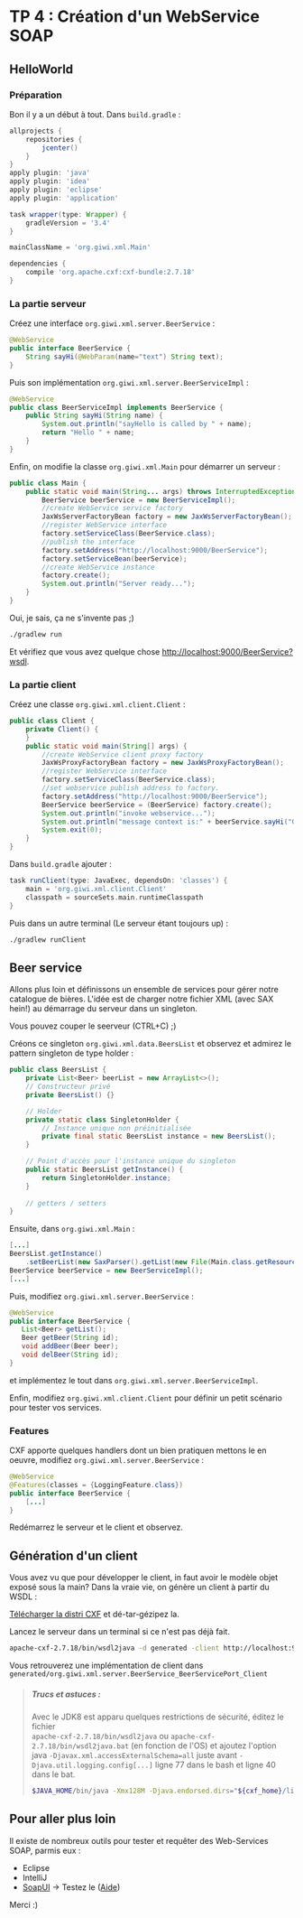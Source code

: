 # TP 4 : Création d'un WebService SOAP

## HelloWorld

### Préparation

Bon il y a un début à tout. Dans `build.gradle` : 

```groovy
allprojects {
    repositories {
        jcenter()
    }
}
apply plugin: 'java'
apply plugin: 'idea'
apply plugin: 'eclipse'
apply plugin: 'application'

task wrapper(type: Wrapper) {
    gradleVersion = '3.4'
}

mainClassName = 'org.giwi.xml.Main'

dependencies {
    compile 'org.apache.cxf:cxf-bundle:2.7.18'
}
```

### La partie serveur

Créez une interface `org.giwi.xml.server.BeerService` :

```java
@WebService
public interface BeerService {
    String sayHi(@WebParam(name="text") String text);
}
```

Puis son implémentation `org.giwi.xml.server.BeerServiceImpl` :

```java
@WebService
public class BeerServiceImpl implements BeerService {
    public String sayHi(String name) {
        System.out.println("sayHello is called by " + name);
        return "Hello " + name;
    }
}
```

Enfin, on modifie la classe `org.giwi.xml.Main` pour démarrer un serveur :

```java
public class Main {
    public static void main(String... args) throws InterruptedException {
        BeerService beerService = new BeerServiceImpl();
        //create WebService service factory
        JaxWsServerFactoryBean factory = new JaxWsServerFactoryBean();
        //register WebService interface
        factory.setServiceClass(BeerService.class);
        //publish the interface
        factory.setAddress("http://localhost:9000/BeerService");
        factory.setServiceBean(beerService);
        //create WebService instance
        factory.create();
        System.out.println("Server ready...");
    }
}
```

Oui, je sais, ça ne s'invente pas ;)

```bash
./gradlew run
```

Et vérifiez que vous avez quelque chose [http://localhost:9000/BeerService?wsdl](http://localhost:9000/BeerService?wsdl).

### La partie client

Créez une classe `org.giwi.xml.client.Client` :

```java
public class Client {
    private Client() {
    }
    public static void main(String[] args) {
        //create WebService client proxy factory
        JaxWsProxyFactoryBean factory = new JaxWsProxyFactoryBean();
        //register WebService interface
        factory.setServiceClass(BeerService.class);
        //set webservice publish address to factory.
        factory.setAddress("http://localhost:9000/BeerService");
        BeerService beerService = (BeerService) factory.create();
        System.out.println("invoke webservice...");
        System.out.println("message context is:" + beerService.sayHi("Gilbert"));
        System.exit(0);
    }
}
```

Dans `build.gradle` ajouter : 

```groovy
task runClient(type: JavaExec, dependsOn: 'classes') {
    main = 'org.giwi.xml.client.Client'
    classpath = sourceSets.main.runtimeClasspath
}
```

Puis dans un autre terminal (Le serveur étant toujours up) :

```bash
./gradlew runClient
```

## Beer service

Allons plus loin et définissons un ensemble de services pour gérer notre catalogue de bières.
L'idée est de charger notre fichier XML (avec SAX hein!) au démarrage du serveur dans un singleton.

Vous pouvez couper le seerveur (CTRL+C) ;)

Créons ce singleton `org.giwi.xml.data.BeersList` et observez et admirez le pattern singleton de type holder :

```java
public class BeersList {
    private List<Beer> beerList = new ArrayList<>();
    // Constructeur privé
    private BeersList() {}

    // Holder
    private static class SingletonHolder {
        // Instance unique non préinitialisée
        private final static BeersList instance = new BeersList();
    }

    // Point d'accès pour l'instance unique du singleton
    public static BeersList getInstance() {
        return SingletonHolder.instance;
    }
    
    // getters / setters
}
```

Ensuite, dans `org.giwi.xml.Main` :

```java
[...]
BeersList.getInstance()
    .setBeerList(new SaxParser().getList(new File(Main.class.getResource("/beers.xml").toURI())));
BeerService beerService = new BeerServiceImpl();
[...]
```

Puis, modifiez `org.giwi.xml.server.BeerService` :

```java
@WebService
public interface BeerService {
   List<Beer> getList();
   Beer getBeer(String id);
   void addBeer(Beer beer);
   void delBeer(String id);
}
```

et implémentez le tout dans `org.giwi.xml.server.BeerServiceImpl`.

Enfin, modifiez `org.giwi.xml.client.Client` pour définir un petit scénario pour tester vos services.

### Features

CXF apporte quelques handlers dont un bien pratiquen mettons le en oeuvre, modifiez `org.giwi.xml.server.BeerService` : 
 
```java
@WebService
@Features(classes = {LoggingFeature.class})
public interface BeerService {
    [...]
}
```

Redémarrez le serveur et le client et observez.

## Génération d'un client

Vous avez vu que pour développer le client, in faut avoir le modèle objet exposé sous la main?
Dans la vraie vie, on génère un client à partir du WSDL : 

[Télécharger la distri CXF](http://apache.mediamirrors.org/cxf/2.7.18/apache-cxf-2.7.18.tar.gz) et dé-tar-gézipez la.

Lancez le serveur dans un terminal si ce n'est pas déjà fait.

```bash
apache-cxf-2.7.18/bin/wsdl2java -d generated -client http://localhost:9000/BeerService?wsdl
```

Vous retrouverez une implémentation de client dans `generated/org.giwi.xml.server.BeerService_BeerServicePort_Client`

> ##### Trucs et astuces : 
>
> Avec le JDK8 est apparu quelques restrictions de sécurité, éditez le fichier  
> `apache-cxf-2.7.18/bin/wsdl2java` ou `apache-cxf-2.7.18/bin/wsdl2java.bat` (en fonction de l'OS)
> et ajoutez l'option java `-Djavax.xml.accessExternalSchema=all` juste avant `-Djava.util.logging.config[...]`
> ligne 77 dans le bash et ligne 40 dans le bat.
>
> ```bash
> $JAVA_HOME/bin/java -Xmx128M -Djava.endorsed.dirs="${cxf_home}/lib/endorsed" -cp "${cxf_classpath}" -Djavax.xml.accessExternalSchema=all -Djava.util.logging.config.file=$log_config org.apache.cxf.tools.wsdlto.WSDLToJava "$@"
> ```

## Pour aller plus loin

Il existe de nombreux outils pour tester et requêter des Web-Services SOAP, parmis eux :
 
- Eclipse
- IntelliJ
- [SoapUI](https://www.soapui.org/) -> Testez le ([Aide](https://www.soapui.org/soap-and-wsdl/getting-started.html))

Merci :)